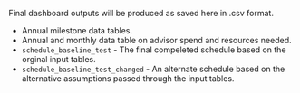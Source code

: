 Final dashboard outputs will be produced as saved here in .csv format.
* Annual milestone data tables.
* Annual and monthly data table on advisor spend and resources needed.
* `schedule_baseline_test` - The final compeleted schedule based on the orginal input tables.
* `schedule_baseline_test_changed` - An alternate schedule based on the alternative assumptions passed through the input tables.
